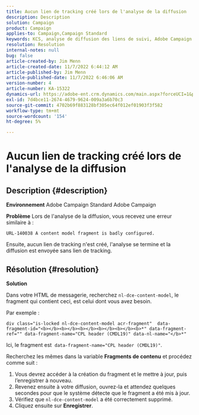 ```yaml
---
title: Aucun lien de tracking créé lors de l'analyse de la diffusion
description: Description
solution: Campaign
product: Campaign
applies-to: Campaign,Campaign Standard
keywords: KCS, analyse de diffusion des liens de suivi, Adobe Campaign Standard, Adobe Campaign, erreur, HTML, fragment
resolution: Resolution
internal-notes: null
bug: false
article-created-by: Jim Menn
article-created-date: 11/7/2022 6:44:12 AM
article-published-by: Jim Menn
article-published-date: 11/7/2022 6:46:06 AM
version-number: 4
article-number: KA-15322
dynamics-url: https://adobe-ent.crm.dynamics.com/main.aspx?forceUCI=1&pagetype=entityrecord&etn=knowledgearticle&id=37a9e491-675e-ed11-9562-6045bd0061cb
exl-id: 7d4bce11-2674-4679-9624-009a3a6b70c3
source-git-commit: 4702b69f883128bf305ec64f012ef01903f3f582
workflow-type: tm+mt
source-wordcount: '154'
ht-degree: 5%

---
```


# Aucun lien de tracking créé lors de l&#39;analyse de la diffusion

## Description {#description}


<b>Environnement</b>
Adobe Campaign Standard Adobe Campaign

<b>Problème</b>
Lors de l&#39;analyse de la diffusion, vous recevez une erreur similaire à :


```
URL-140038 A content model fragment is badly configured.
```


Ensuite, aucun lien de tracking n&#39;est créé, l&#39;analyse se termine et la diffusion est envoyée sans lien de tracking.


## Résolution {#resolution}


<b>Solution</b>

Dans votre HTML de messagerie, recherchez `nl-dce-content-model`, le fragment qui contient ceci, est celui dont vous avez besoin.

Par exemple :


```
div class="is-locked nl-dce-content-model acr-fragment"  data-fragment-id="<b></b><b></b><b></b><b></b><b></b><b>*" data-fragment-ref="" data-fragment-name="CPL header (CMDL19)" data-nl-name="</b>*"
```


Ici, le fragment est  `data-fragment-name="CPL header (CMDL19)"`.

Recherchez les mêmes dans la variable <b>Fragments de contenu</b> et procédez comme suit :

1. Vous devrez accéder à la création du fragment et le mettre à jour, puis l’enregistrer à nouveau.
2. Revenez ensuite à votre diffusion, ouvrez-la et attendez quelques secondes pour que le système détecte que le fragment a été mis à jour.
3. Vérifiez que `nl-dce-content-model` a été correctement supprimé.
4. Cliquez ensuite sur <b>Enregistrer</b>.
